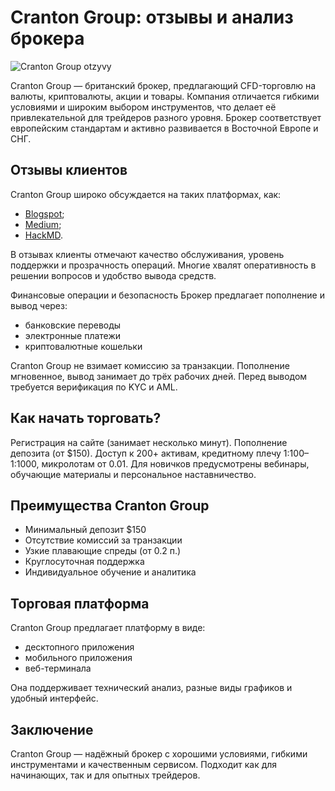 # Cranton Group: отзывы и анализ брокера
![Cranton Group otzyvy](https://github.com/user-attachments/assets/764cd0c1-ca88-46b3-a09c-dfd4b51e2156)

Cranton Group — британский брокер, предлагающий CFD-торговлю на валюты, криптовалюты, акции и товары. Компания отличается гибкими условиями и широким выбором инструментов, что делает её привлекательной для трейдеров разного уровня. Брокер соответствует европейским стандартам и активно развивается в Восточной Европе и СНГ.

## Отзывы клиентов
Cranton Group широко обсуждается на таких платформах, как:
* [Blogspot](https://crantongroup.blogspot.com/2025/01/cranton-group.html);
* [Medium](https://medium.com/@CrantonGroup/jncranton-group-%D0%BE%D1%82%D0%B7%D1%8B%D0%B2%D1%8B-%D0%BC%D0%BE%D0%B6%D0%BD%D0%BE-%D0%B4%D0%BE%D0%B2%D0%B5%D1%80%D0%B8%D1%82%D1%8C-%D0%B4%D0%B5%D0%BD%D1%8C%D0%B3%D0%B8-%D0%B1%D1%80%D0%BE%D0%BA%D0%B5%D1%80%D1%83-00c89bfdd4db);
* [HackMD](https://hackmd.io/@CrantonGroup/S1G4Aa__yl).

В отзывах клиенты отмечают качество обслуживания, уровень поддержки и прозрачность операций. Многие хвалят оперативность в решении вопросов и удобство вывода средств.

Финансовые операции и безопасность
Брокер предлагает пополнение и вывод через:
* банковские переводы
* электронные платежи
* криптовалютные кошельки

Cranton Group не взимает комиссию за транзакции. Пополнение мгновенное, вывод занимает до трёх рабочих дней. Перед выводом требуется верификация по KYC и AML.

## Как начать торговать?
Регистрация на сайте (занимает несколько минут).
Пополнение депозита (от $150).
Доступ к 200+ активам, кредитному плечу 1:100–1:1000, микролотам от 0.01.
Для новичков предусмотрены вебинары, обучающие материалы и персональное наставничество.

## Преимущества Cranton Group
* Минимальный депозит $150
* Отсутствие комиссий за транзакции
* Узкие плавающие спреды (от 0.2 п.)
* Круглосуточная поддержка
* Индивидуальное обучение и аналитика
## Торговая платформа
Cranton Group предлагает платформу в виде:
* десктопного приложения
* мобильного приложения
* веб-терминала

Она поддерживает технический анализ, разные виды графиков и удобный интерфейс.

## Заключение
Cranton Group — надёжный брокер с хорошими условиями, гибкими инструментами и качественным сервисом. Подходит как для начинающих, так и для опытных трейдеров.







